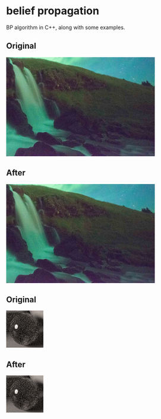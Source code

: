 # belief propagation

BP algorithm in C++, along with some examples.

## Original
![img3](https://github.com/clearlycloudy/belief/blob/master/tests/img3.png?raw=true)
## After
![img3after](https://github.com/clearlycloudy/belief/blob/master/tests/img3.png?raw=true)


## Original
![img2](https://github.com/clearlycloudy/belief/blob/master/tests/img2.png?raw=true)
## After
![img2after](https://github.com/clearlycloudy/belief/blob/master/tests/img2.png?raw=true)
